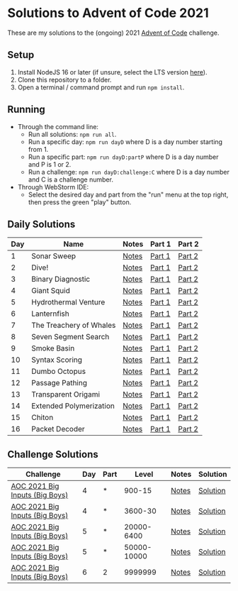 # Solutions to Advent of Code 2021

These are my solutions to the (ongoing) 2021 [Advent of Code](https://adventofcode.com) challenge.

## Setup
1. Install NodeJS 16 or later (if unsure, select the LTS version [here](https://nodejs.org/en/)).
2. Clone this repository to a folder.
3. Open a terminal / command prompt and run `npm install`.

## Running
* Through the command line:
  * Run all solutions: `npm run all`.
  * Run a specific day: `npm run dayD` where D is a day number starting from 1.
  * Run a specific part: `npm run dayD:partP` where D is a day number and P is 1 or 2.
  * Run a challenge: `npm run dayD:challenge:C` where D is a day number and C is a challenge number.
* Through WebStorm IDE:
  * Select the desired day and part from the "run" menu at the top right, then press the green "play" button.

## Daily Solutions

| Day | Name | Notes | Part 1 | Part 2 |
| --- | --- | --- | --- | --- |
| 1 | Sonar Sweep | [Notes](day01/day1.md) | [Part 1](day01/day1part1.js) | [Part 2](day01/day1part2.js)|
| 2 | Dive! | [Notes](day02/day2.md) | [Part 1](day02/day2part1.js) | [Part 2](day02/day2part2.js)|
| 3 | Binary Diagnostic | [Notes](day03/day3.md) | [Part 1](day03/day3part1.js) | [Part 2](day03/day3part2.js)|
| 4 | Giant Squid | [Notes](day04/day4.md) | [Part 1](day04/day4part1.js) | [Part 2](day04/day4part2.js)|
| 5 | Hydrothermal Venture | [Notes](day05/day5.md) | [Part 1](day05/day5part1.js) | [Part 2](day05/day5part2.js)|
| 6 | Lanternfish | [Notes](day06/day6.md) | [Part 1](day06/day6part1.js) | [Part 2](day06/day6part2.js)|
| 7 | The Treachery of Whales | [Notes](day07/day7.md) | [Part 1](day07/day7part1.js) | [Part 2](day07/day7part2.js)|
| 8 | Seven Segment Search | [Notes](day08/day8.md) | [Part 1](day08/day8part1.js) | [Part 2](day08/day8part2.js)|
| 9 | Smoke Basin | [Notes](day09/day9.md) | [Part 1](day09/day9part1.js) | [Part 2](day09/day9part2.js)|
| 10 | Syntax Scoring | [Notes](day10/day10.md) | [Part 1](day10/day10part1.js) | [Part 2](day10/day10part2.js)|
| 11 | Dumbo Octopus | [Notes](day11/day11.md) | [Part 1](day11/day11part1.js) | [Part 2](day11/day11part2.js)|
| 12 | Passage Pathing | [Notes](day12/day12.md) | [Part 1](day12/day12part1.js) | [Part 2](day12/day12part2.js)|
| 13 | Transparent Origami | [Notes](day13/day13.md) | [Part 1](day13/day13part1.js) | [Part 2](day13/day13part2.js)|
| 14 | Extended Polymerization | [Notes](day14/day14.md) | [Part 1](day14/day14part1.js) | [Part 2](day14/day14part2.js)|
| 15 | Chiton | [Notes](day15/day15.md) | [Part 1](day15/day15part1.js) | [Part 2](day15/day15part2.js)|
| 16 | Packet Decoder | [Notes](day16/day16.md) | [Part 1](day16/day16part1.js) | [Part 2](day16/day16part2.js)|

## Challenge Solutions

| Challenge | Day | Part | Level | Notes | Solution |
| --- | --- | --- | --- | --- | --- |
| [AOC 2021 Big Inputs (Big Boys)](https://the-tk.com/project/aoc2021-bigboys.html) | 4 | * | 900-15 | [Notes](day04/day4challenge.md) | [Solution](day04/day4challenge1.js)
| [AOC 2021 Big Inputs (Big Boys)](https://the-tk.com/project/aoc2021-bigboys.html) | 4 | * | 3600-30 | [Notes](day04/day4challenge.md) | [Solution](day04/day4challenge2.js)
| [AOC 2021 Big Inputs (Big Boys)](https://the-tk.com/project/aoc2021-bigboys.html) | 5 | * | 20000-6400 |[Notes](day05/day5challenge.md) | [Solution](day05/day5challenge1.js) |
| [AOC 2021 Big Inputs (Big Boys)](https://the-tk.com/project/aoc2021-bigboys.html) | 5 | * | 50000-10000 |[Notes](day05/day5challenge.md) | [Solution](day05/day5challenge2.js) |
| [AOC 2021 Big Inputs (Big Boys)](https://the-tk.com/project/aoc2021-bigboys.html) | 6 | 2 | 9999999 | [Notes](day06/day6challenge.md) | [Solution](day06/day6challenge1.js)